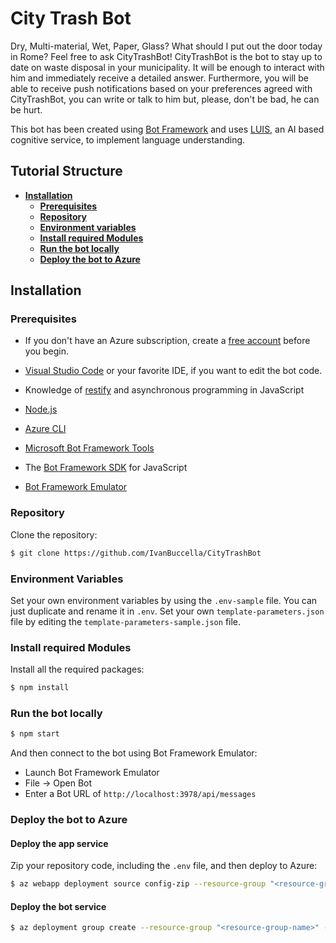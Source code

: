 # City Trash Bot

Dry, Multi-material, Wet, Paper, Glass? What should I put out the door today in Rome? Feel free to ask CityTrashBot!
CityTrashBot is the bot to stay up to date on waste disposal in your municipality.
It will be enough to interact with him and immediately receive a detailed answer.
Furthermore, you will be able to receive push notifications based on your preferences agreed with CityTrashBot, you can write or talk to him but, please, don't be bad, he can be hurt.

This bot has been created using [Bot Framework](https://dev.botframework.com) and uses [LUIS](https://www.luis.ai), an AI based cognitive service, to implement language understanding.

## Tutorial Structure

- **[Installation](#installation)**
  - **[Prerequisites](#prerequisites)**
  - **[Repository](#repository)**
  - **[Environment variables](#environment-variables)**
  - **[Install required Modules](#install-required-modules)**
  - **[Run the bot locally](#run-the-bot-locally)**
  - **[Deploy the bot to Azure](#deploy-the-bot-to-azure)**

## Installation

### Prerequisites

- If you don't have an Azure subscription, create a [free account](https://azure.microsoft.com/free/?WT.mc_id=A261C142F) before you begin.

- [Visual Studio Code](https://www.visualstudio.com/downloads) or your favorite IDE, if you want to edit the bot code.
- Knowledge of [restify](http://restify.com/) and asynchronous programming in JavaScript
- [Node.js](https://nodejs.org)
- [Azure CLI](https://docs.microsoft.com/it-it/cli/azure/install-azure-cli)
- [Microsoft Bot Framework Tools](https://github.com/Microsoft/botbuilder-tools)
- The [Bot Framework SDK](https://github.com/microsoft/botbuilder-js) for JavaScript
- [Bot Framework Emulator](https://github.com/microsoft/BotFramework-Emulator)

### Repository

Clone the repository:

```sh
$ git clone https://github.com/IvanBuccella/CityTrashBot
```

### Environment Variables

Set your own environment variables by using the `.env-sample` file. You can just duplicate and rename it in `.env`.
Set your own `template-parameters.json` file by editing the `template-parameters-sample.json` file.

### Install required Modules

Install all the required packages:

```sh
$ npm install
```

### Run the bot locally

```sh
$ npm start
```

And then connect to the bot using Bot Framework Emulator:

- Launch Bot Framework Emulator
- File -> Open Bot
- Enter a Bot URL of `http://localhost:3978/api/messages`

### Deploy the bot to Azure

#### Deploy the app service

Zip your repository code, including the `.env` file, and then deploy to Azure:

```sh
$ az webapp deployment source config-zip --resource-group "<resource-group-name>" --name "<name-of-web-app>" --src "<project-zip-path>"
```

#### Deploy the bot service

```sh
$ az deployment group create --resource-group "<resource-group-name>" --template-file template.json --parameters @template-parameters.json
```
